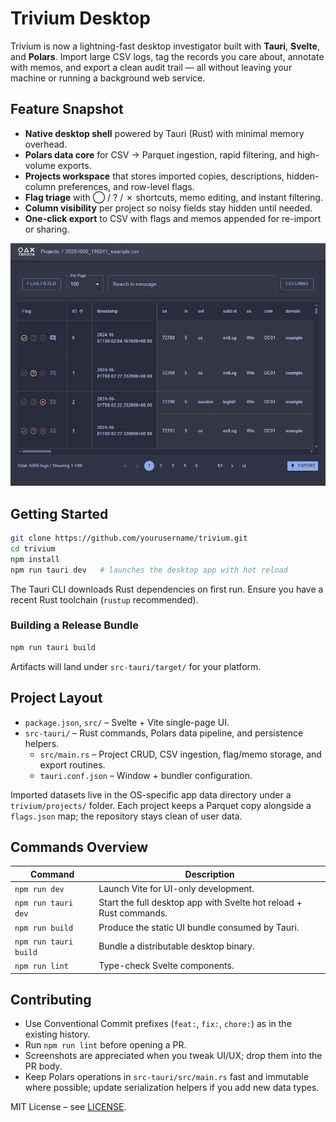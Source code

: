 # Trivium Desktop

Trivium is now a lightning-fast desktop investigator built with **Tauri**, **Svelte**, and **Polars**. Import large CSV logs, tag the records you care about, annotate with memos, and export a clean audit trail — all without leaving your machine or running a background web service.

## Feature Snapshot

- **Native desktop shell** powered by Tauri (Rust) with minimal memory overhead.
- **Polars data core** for CSV → Parquet ingestion, rapid filtering, and high-volume exports.
- **Projects workspace** that stores imported copies, descriptions, hidden-column preferences, and row-level flags.
- **Flag triage** with ◯ / ? / ✗ shortcuts, memo editing, and instant filtering.
- **Column visibility** per project so noisy fields stay hidden until needed.
- **One-click export** to CSV with flags and memos appended for re-import or sharing.

![Trivium Screenshot](screenshot.png)

## Getting Started

```bash
git clone https://github.com/yourusername/trivium.git
cd trivium
npm install
npm run tauri dev   # launches the desktop app with hot reload
```

The Tauri CLI downloads Rust dependencies on first run. Ensure you have a recent Rust toolchain (`rustup` recommended).

### Building a Release Bundle

```bash
npm run tauri build
```

Artifacts will land under `src-tauri/target/` for your platform.

## Project Layout

- `package.json`, `src/` – Svelte + Vite single-page UI.
- `src-tauri/` – Rust commands, Polars data pipeline, and persistence helpers.
  - `src/main.rs` – Project CRUD, CSV ingestion, flag/memo storage, and export routines.
  - `tauri.conf.json` – Window + bundler configuration.

Imported datasets live in the OS-specific app data directory under a `trivium/projects/` folder. Each project keeps a Parquet copy alongside a `flags.json` map; the repository stays clean of user data.

## Commands Overview

| Command | Description |
| --- | --- |
| `npm run dev` | Launch Vite for UI-only development. |
| `npm run tauri dev` | Start the full desktop app with Svelte hot reload + Rust commands. |
| `npm run build` | Produce the static UI bundle consumed by Tauri. |
| `npm run tauri build` | Bundle a distributable desktop binary. |
| `npm run lint` | Type-check Svelte components. |

## Contributing

- Use Conventional Commit prefixes (`feat:`, `fix:`, `chore:`) as in the existing history.
- Run `npm run lint` before opening a PR.
- Screenshots are appreciated when you tweak UI/UX; drop them into the PR body.
- Keep Polars operations in `src-tauri/src/main.rs` fast and immutable where possible; update serialization helpers if you add new data types.

MIT License – see [LICENSE](LICENSE).
